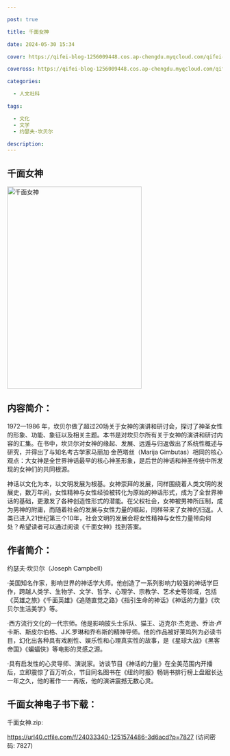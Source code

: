 ```yaml
---

post: true

title: 千面女神

date: 2024-05-30 15:34

cover: https://qifei-blog-1256009448.cos.ap-chengdu.myqcloud.com/qifei-blog/s33894640.jpg

coveross: https://qifei-blog-1256009448.cos.ap-chengdu.myqcloud.com/qifei-blog/s33894640.jpg

categories:

  - 人文社科

tags:

  - 文化
  - 文学
  - 约瑟夫·坎贝尔

description:
---
```


## 千面女神

<img alt="千面女神" class="aligncenter loading" data-was-processed="true" decoding="async" fetchpriority="high" height="471" src="https://qifei-blog-1256009448.cos.ap-chengdu.myqcloud.com/qifei-blog/s33894640.jpg" style="cursor: zoom-in;" width="314"/>

## 内容简介：

1972—1986 年，坎贝尔做了超过20场关于女神的演讲和研讨会，探讨了神圣女性的形象、功能、象征以及相关主题。本书是对坎贝尔所有关于女神的演讲和研讨内容的汇集。在书中，坎贝尔对女神的缘起、发展、远遁与归返做出了系统性概述与研究，并得出了与知名考古学家马丽加·金芭塔丝（Marija Gimbutas）相同的核心观点：大女神是全世界神话最早的核心神圣形象，是后世的神话和神圣传统中所发现的女神们的共同根源。

神话以文化为本，以文明发展为根基。女神崇拜的发展，同样围绕着人类文明的发展史，数万年间，女性精神与女性经验被转化为原始的神话形式，成为了全世界神话的基础，更激发了各种创造性形式的潜能。在父权社会，女神被男神所压制，成为男神的附庸，而随着社会的发展与女性力量的崛起，同样带来了女神的归返。人类已进入21世纪第三个10年，社会文明的发展会将女性精神与女性力量带向何处？希望读者可以通过阅读《千面女神》找到答案。

## 作者简介：

约瑟夫·坎贝尔（Joseph Campbell）

·美国知名作家，影响世界的神话学大师。他创造了一系列影响力较强的神话学巨作，跨越人类学、生物学、文学、哲学、心理学、宗教学、艺术史等领域，包括《英雄之旅》《千面英雄》《追随直觉之路》《指引生命的神话》《神话的力量》《坎贝尔生活美学》等。

·西方流行文化的一代宗师。他是影响披头士乐队、猫王、迈克尔·杰克逊、乔治·卢卡斯、斯皮尔伯格、J.K.罗琳和乔布斯的精神导师。他的作品被好莱坞列为必读书目，幻化出各种具有戏剧性、娱乐性和心理真实性的故事，是《星球大战》《黑客帝国》《蝙蝠侠》等电影的灵感之源。

·具有启发性的心灵导师、演说家。访谈节目《神话的力量》在全美范围内开播后，立即震惊了百万听众，节目同名图书在《纽约时报》畅销书排行榜上盘踞长达一年之久，他的著作一一再版，他的演讲震撼无数心灵。

## 千面女神电子书下载：

千面女神.zip: 

https://url40.ctfile.com/f/24033340-1251574486-3d6acd?p=7827 (访问密码: 7827)
